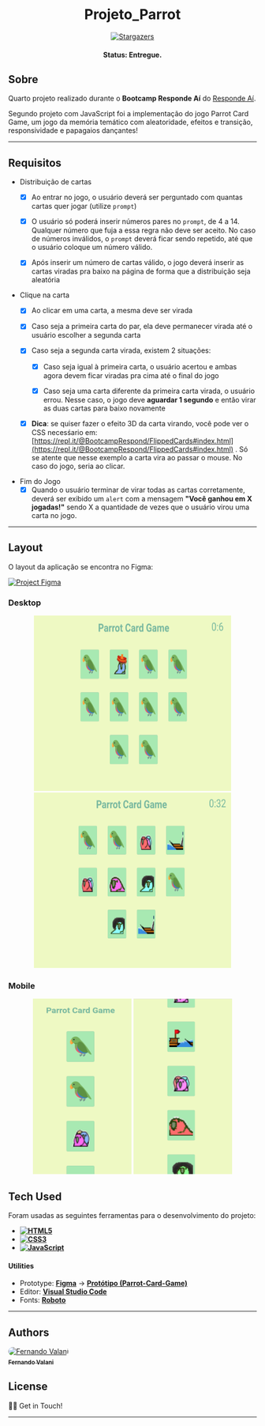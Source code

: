 <h1 align="center">
    Projeto_Parrot
</h1>

<p align="center"> <a href="https://github.com/">
    <img alt="Stargazers" src="https://img.shields.io/github/stars/fevalani/Projeto_Parrot?style=for-the-badge">
  </a>
</p>

<h4 align="center"> 
	 Status: Entregue.
</h4>

## Sobre

Quarto projeto realizado durante o **Bootcamp Responde Aí** do [Responde Aí](https://page.respondeai.com.br/bootcamp). <br>

Segundo projeto com JavaScript foi a implementação do jogo Parrot Card Game, um jogo da memória temático com aleatoridade, efeitos e transição, responsividade e papagaios dançantes!

---

## Requisitos

- Distribuição de cartas
    - [x]  Ao entrar no jogo, o usuário deverá ser perguntado com quantas cartas quer jogar (utilize `prompt`)
    
    - [x]  O usuário só poderá inserir números pares no `prompt`, de 4 a 14. Qualquer número que fuja a essa regra não deve ser aceito. No caso de números inválidos, o `prompt` deverá ficar sendo repetido, até que o usuário coloque um número válido.
    
    - [x]  Após inserir um número de cartas válido, o jogo deverá inserir as cartas viradas pra baixo na página de forma que a distribuição seja aleatória

- Clique na carta
    - [x]  Ao clicar em uma carta, a mesma deve ser virada
    
    - [x]  Caso seja a primeira carta do par, ela deve permanecer virada até o usuário escolher a segunda carta
    
    - [x]  Caso seja a segunda carta virada, existem 2 situações:
        - [x]  Caso seja igual à primeira carta, o usuário acertou e ambas agora devem ficar viradas pra cima até o final do jogo
        
        - [x]  Caso seja uma carta diferente da primeira carta virada, o usuário errou. Nesse caso, o jogo deve **aguardar 1 segundo** e então virar as duas cartas para baixo novamente
    
    - [x]  **Dica**: se quiser fazer o efeito 3D da carta virando, você pode ver o CSS necesśario em: [https://repl.it/@BootcampRespond/FlippedCards#index.html](https://repl.it/@BootcampRespond/FlippedCards#index.html) . Só se atente que nesse exemplo a carta vira ao passar o mouse. No caso do jogo, seria ao clicar.


- Fim do Jogo
    - [x]  Quando o usuário terminar de virar todas as cartas corretamente, deverá ser exibido um `alert` com a mensagem **"Você ganhou em X jogadas!"** sendo X a quantidade de vezes que o usuário virou uma carta no jogo.

---

## Layout

O layout da aplicação se encontra no Figma:

<a href="https://www.figma.com/file/EBizkrjH73Ku9fmib49Hlm/Parrot-Card-Game?node-id=0%3A1">
  <img alt="Project Figma" src="https://img.shields.io/badge/%20Layout%20-Figma-%2304D361?style=for-the-badge&logo=appveyor">
</a>


### Desktop

<p align="center">
  <img alt="Desktop Homepage" title="#Homepage" src="imagens/readme.png" width="400px" height="355px">
  <img alt="Desktop Homepage" title="#Homepage" src="imagens/readme2.png" width="400px" height="355px">
</p>


### Mobile

<p align="center">
  <img alt="Mobile Homepage" title="#Homepage" src="imagens/readme3.png" width="200px" height="355px">
  <img alt="Mobile Homepage" title="#Homepage" src="imagens/readme4.png" width="200px" height="355px">
</p>

## Tech Used

Foram usadas as seguintes ferramentas para o desenvolvimento do projeto:

- **[![HTML5](https://img.shields.io/badge/HTML5-E34F26?style=for-the-badge&logo=html5&logoColor=white)](https://html5.org/)**
- **[![CSS3](https://img.shields.io/badge/CSS3-1572B6?style=for-the-badge&logo=css3&logoColor=white)](https://www.w3.org/Style/CSS/Overview.en.html)**
- **[![JavaScript](https://img.shields.io/badge/JavaScript-F7DF1E?style=for-the-badge&logo=javascript&logoColor=black)](https://www.javascript.com/)**

#### **Utilities**

- Prototype: **[Figma](https://www.figma.com/)** → **[Protótipo (Parrot-Card-Game)](https://www.figma.com/file/EBizkrjH73Ku9fmib49Hlm/Parrot-Card-Game?node-id=0%3A1)**
- Editor: **[Visual Studio Code](https://code.visualstudio.com/)**
- Fonts: **[Roboto](https://fonts.google.com/specimen/Roboto)**

---

## Authors

<p>
<a style="border-radius: 50px;" width="100px;" href="https://github.com/fevalani">
 <img style="border-radius: 50px;" src="https://avatars.githubusercontent.com/u/81244714?v=4" width="100px;" alt="Fernando Valani"/>
 <br />
 <sub><b>Fernando Valani</b></sub></a>
 <br />

## </p>

## License

👋🏽 Get in Touch!

---
